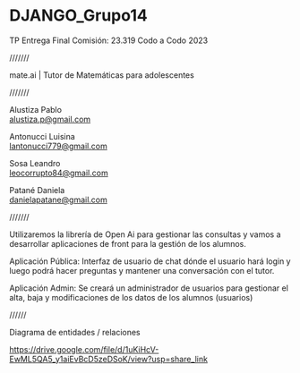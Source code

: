 # DJANGO_Grupo14
TP Entrega Final
Comisión: 23.319
Codo a Codo 2023

///////

mate.ai | Tutor de Matemáticas para adolescentes

///////

Alustiza Pablo	
alustiza.p@gmail.com

Antonucci Luisina	
lantonucci779@gmail.com

Sosa Leandro	
leocorrupto84@gmail.com

Patané Daniela	
danielapatane@gmail.com

///////

Utilizaremos la librería de Open Ai para gestionar las consultas y vamos a desarrollar aplicaciones de front para la gestión de los alumnos.

Aplicación Pública:
Interfaz de usuario de chat dónde el usuario hará login y luego podrá hacer preguntas y mantener una conversación con el tutor.

Aplicación Admin:
Se creará un administrador de usuarios para gestionar el alta, baja y modificaciones de los datos de los alumnos (usuarios)


//////

Diagrama de entidades / relaciones

https://drive.google.com/file/d/1uKiHcV-EwML5QA5_y1aiEvBcD5zeDSoK/view?usp=share_link
